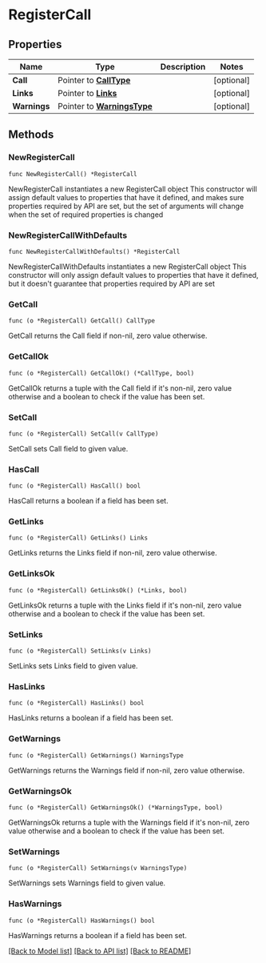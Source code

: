 # RegisterCall

## Properties

Name | Type | Description | Notes
------------ | ------------- | ------------- | -------------
**Call** | Pointer to [**CallType**](CallType.md) |  | [optional] 
**Links** | Pointer to [**Links**](Links.md) |  | [optional] 
**Warnings** | Pointer to [**WarningsType**](WarningsType.md) |  | [optional] 

## Methods

### NewRegisterCall

`func NewRegisterCall() *RegisterCall`

NewRegisterCall instantiates a new RegisterCall object
This constructor will assign default values to properties that have it defined,
and makes sure properties required by API are set, but the set of arguments
will change when the set of required properties is changed

### NewRegisterCallWithDefaults

`func NewRegisterCallWithDefaults() *RegisterCall`

NewRegisterCallWithDefaults instantiates a new RegisterCall object
This constructor will only assign default values to properties that have it defined,
but it doesn't guarantee that properties required by API are set

### GetCall

`func (o *RegisterCall) GetCall() CallType`

GetCall returns the Call field if non-nil, zero value otherwise.

### GetCallOk

`func (o *RegisterCall) GetCallOk() (*CallType, bool)`

GetCallOk returns a tuple with the Call field if it's non-nil, zero value otherwise
and a boolean to check if the value has been set.

### SetCall

`func (o *RegisterCall) SetCall(v CallType)`

SetCall sets Call field to given value.

### HasCall

`func (o *RegisterCall) HasCall() bool`

HasCall returns a boolean if a field has been set.

### GetLinks

`func (o *RegisterCall) GetLinks() Links`

GetLinks returns the Links field if non-nil, zero value otherwise.

### GetLinksOk

`func (o *RegisterCall) GetLinksOk() (*Links, bool)`

GetLinksOk returns a tuple with the Links field if it's non-nil, zero value otherwise
and a boolean to check if the value has been set.

### SetLinks

`func (o *RegisterCall) SetLinks(v Links)`

SetLinks sets Links field to given value.

### HasLinks

`func (o *RegisterCall) HasLinks() bool`

HasLinks returns a boolean if a field has been set.

### GetWarnings

`func (o *RegisterCall) GetWarnings() WarningsType`

GetWarnings returns the Warnings field if non-nil, zero value otherwise.

### GetWarningsOk

`func (o *RegisterCall) GetWarningsOk() (*WarningsType, bool)`

GetWarningsOk returns a tuple with the Warnings field if it's non-nil, zero value otherwise
and a boolean to check if the value has been set.

### SetWarnings

`func (o *RegisterCall) SetWarnings(v WarningsType)`

SetWarnings sets Warnings field to given value.

### HasWarnings

`func (o *RegisterCall) HasWarnings() bool`

HasWarnings returns a boolean if a field has been set.


[[Back to Model list]](../README.md#documentation-for-models) [[Back to API list]](../README.md#documentation-for-api-endpoints) [[Back to README]](../README.md)


